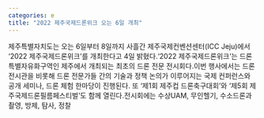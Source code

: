 ```yaml
---
categories: e
title: "2022 제주국제드론위크 오는 6일 개최"
---
```

제주특별자치도는 오는 6일부터 8일까지 사흘간 제주국제컨벤션센터(ICC Jeju)에서 ‘2022 제주국제드론위크’를 개최한다고 4일 밝혔다.‘2022 제주국제드론위크’는 드론특별자유화구역인 제주에서 개최되는 최초의 드론 전문 전시회다.이번 행사에서는 드론 전시관을 비롯해 드론 전문가들 간의 기술과 정책 논의가 이루어지는 국제 컨퍼런스와 공개 세미나, 드론 체험 한마당이 진행된다. 또 ‘제1회 제주컵 드론축구대회’와 ‘제5회 제주국제드론필름페스티벌’도 함께 열린다.전시회에는 수상UAM, 무인헬기, 수소드론과 촬영, 방제, 탐사, 정찰